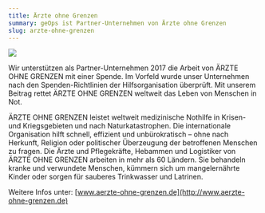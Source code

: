 ```yaml
---
title: Ärzte ohne Grenzen
summary: geOps ist Partner-Unternehmen von Ärzte ohne Grenzen
slug: arzte-ohne-grenzen
---
```

[![](/images/blog/medecins-sans-frontieres/Logo_Partner-Unternehmen_2017_72_RGB.png )](http://www.aerzte-ohne-grenzen.de)

Wir unterstützen als Partner-Unternehmen 2017 die Arbeit von ÄRZTE OHNE GRENZEN mit einer Spende. Im Vorfeld wurde unser Unternehmen nach den Spenden-Richtlinien der Hilfsorganisation überprüft. Mit unserem Beitrag rettet ÄRZTE OHNE GRENZEN weltweit das Leben von Menschen in Not.

ÄRZTE OHNE GRENZEN leistet weltweit medizinische Nothilfe in Krisen- und Kriegsgebieten und nach Naturkatastrophen. Die internationale Organisation hilft schnell, effizient und unbürokratisch – ohne nach Herkunft, Religion oder politischer Überzeugung der betroffenen Menschen zu fragen. Die Ärzte und Pflegekräfte, Hebammen und Logistiker von ÄRZTE OHNE GRENZEN arbeiten in mehr als 60 Ländern. Sie behandeln kranke und verwundete Menschen, kümmern sich um mangelernährte Kinder oder sorgen für sauberes Trinkwasser und Latrinen.

Weitere Infos unter: [www.aerzte-ohne-grenzen.de](http://www.aerzte-ohne-grenzen.de)
